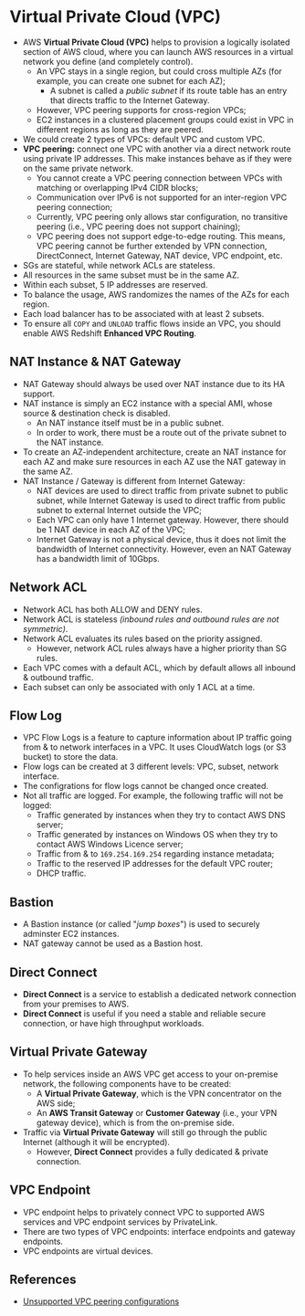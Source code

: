 # Virtual Private Cloud (VPC)

- AWS **Virtual Private Cloud (VPC)** helps to provision a logically isolated section of AWS cloud, where you can launch AWS resources in a virtual network you define (and completely control).
	- An VPC stays in a single region, but could cross multiple AZs (for example, you can create one subnet for each AZ);
		- A subnet is called a _public subnet_ if its route table has an entry that directs traffic to the Internet Gateway.
	- However, VPC peering supports for cross-region VPCs;
	- EC2 instances in a clustered placement groups could exist in VPC in different regions as long as they are peered.
- We could create 2 types of VPCs: default VPC and custom VPC.
- **VPC peering:** connect one VPC with another via a direct network route using private IP addresses. This make instances behave as if they were on the same private network.
	- You cannot create a VPC peering connection between VPCs with matching or overlapping IPv4 CIDR blocks;
	- Communication over IPv6 is not supported for an inter-region VPC peering connection;
	- Currently, VPC peering only allows star configuration, no transitive peering (i.e., VPC peering does not support chaining);
	- VPC peering does not support edge-to-edge routing. This means, VPC peering cannot be further extended by VPN connection, DirectConnect, Internet Gateway, NAT device, VPC endpoint, etc.
- SGs are stateful, while network ACLs are stateless.
- All resources in the same subset must be in the same AZ.
- Within each subset, 5 IP addresses are reserved.
- To balance the usage, AWS randomizes the names of the AZs for each region.
- Each load balancer has to be associated with at least 2 subsets.
- To ensure all `COPY` and `UNLOAD` traffic flows inside an VPC, you should enable AWS Redshift **Enhanced VPC Routing**.

## NAT Instance & NAT Gateway

- NAT Gateway should always be used over NAT instance due to its HA support.
- NAT instance is simply an EC2 instance with a special AMI, whose source & destination check is disabled.
	- An NAT instance itself must be in a public subnet.
	- In order to work, there must be a route out of the private subnet to the NAT instance.
- To create an AZ-independent architecture, create an NAT instance for each AZ and make sure resources in each AZ use the NAT gateway in the same AZ.
- NAT Instance / Gateway is different from Internet Gateway:
	- NAT devices are used to direct traffic from private subnet to public subnet, while Internet Gateway is used to direct traffic from public subnet to external Internet outside the VPC;
	- Each VPC can only have 1 Internet gateway. However, there should be 1 NAT device in each AZ of the VPC;
	- Internet Gateway is not a physical device, thus it does not limit the bandwidth of Internet connectivity. However, even an NAT Gateway has a bandwidth limit of 10Gbps.

## Network ACL

- Network ACL has both ALLOW and DENY rules.
- Network ACL is stateless _(inbound rules and outbound rules are not symmetric)_.
- Network ACL evaluates its rules based on the priority assigned.
	- However, network ACL rules always have a higher priority than SG rules.
- Each VPC comes with a default ACL, which by default allows all inbound & outbound traffic.
- Each subset can only be associated with only 1 ACL at a time.

## Flow Log

- VPC Flow Logs is a feature to capture information about IP traffic going from & to network interfaces in a VPC. It uses CloudWatch logs (or S3 bucket) to store the data.
- Flow logs can be created at 3 different levels: VPC, subset, network interface.
- The configrations for flow logs cannot be changed once created.
- Not all traffic are logged. For example, the following traffic will not be logged:
	- Traffic generated by instances when they try to contact AWS DNS server;
	- Traffic generated by instances on Windows OS when they try to contact AWS Windows Licence server;
	- Traffic from & to `169.254.169.254` regarding instance metadata;
	- Traffic to the reserved IP addresses for the default VPC router;
	- DHCP traffic.

## Bastion

- A Bastion instance (or called "_jump boxes_") is used to securely adminster EC2 instances.
- NAT gateway cannot be used as a Bastion host.

## Direct Connect

- **Direct Connect** is a service to establish a dedicated network connection from your premises to AWS.
- **Direct Connect** is useful if you need a stable and reliable secure connection, or have high throughput workloads.

## Virtual Private Gateway

- To help services inside an AWS VPC get access to your on-premise network, the following components have to be created:
	- A **Virtual Private Gateway**, which is the VPN concentrator on the AWS side;
	- An **AWS Transit Gateway** or **Customer Gateway** (i.e., your VPN gateway device), which is from the on-premise side.
- Traffic via **Virtual Private Gateway** will still go through the public Internet (although it will be encrypted).
	- However, **Direct Connect** provides a fully dedicated & private connection.

## VPC Endpoint

- VPC endpoint helps to privately connect VPC to supported AWS services and VPC endpoint services by PrivateLink.
- There are two types of VPC endpoints: interface endpoints and gateway endpoints.
- VPC endpoints are virtual devices.

## References

- [Unsupported VPC peering configurations](https://docs.aws.amazon.com/vpc/latest/peering/invalid-peering-configurations.html)
